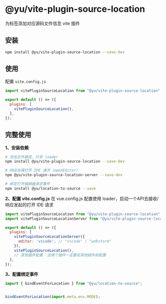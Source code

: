 # @yu/vite-plugin-source-location
为标签添加对应源码文件信息 vite 插件

## 安装
```bash
npm install @yu/vite-plugin-source-location --save-dev
```

## 使用
配置 `vite.config.js`
```js
import vitePluginSourceLocation from "@yu/vite-plugin-source-location";

export default () => ({
  plugins: [
    vitePluginSourceLocation(),
  ],
});
```

## 完整使用
**1、安装依赖**
```bash
# 添加文件路径、行号 loader
npm install @yu/vite-plugin-source-location --save-dev

# 响应处理打开 IDE 请求（openEditor）
npm @yu/vite-plugin-source-location-server --save-dev

# 绑定打开编辑器请求事件
npm install @yu/location-to-source --save
```

**2、配置 vite.config.js**
在 vue.config.js 配置使用 loader，启动一个API去接收/响应发起的打开 IDE 请求
```js
import vitePluginSourceLocation from "@yu/vite-plugin-source-location";
import vitePluginSourceLocationServer from "@yu/vite-plugin-source-location-server";

export default () => ({
  plugins: [
    vitePluginSourceLocationServer({
      editor: 'vscode', // "vscode" | "webstorm"
    }),
    vitePluginSourceLocation(),
    // 其他插件配置. 这两个插件一定要在其他插件前配置
  ],
});
```

**3、配置绑定事件**
```js
import { bindEventForLocation } from "@yu/location-to-source";


bindEventForLocation(import.meta.env.MODE);
```


